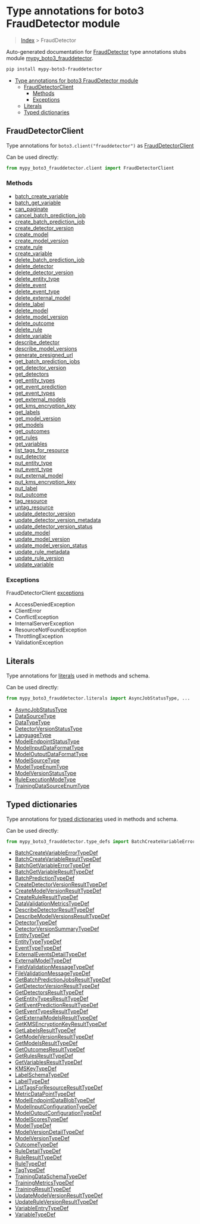 # Type annotations for boto3 FraudDetector module

> [Index](..) > FraudDetector

Auto-generated documentation for
[FraudDetector](https://boto3.amazonaws.com/v1/documentation/api/1.17.78/reference/services/frauddetector.html#FraudDetector)
type annotations stubs module
[mypy_boto3_frauddetector](https://pypi.org/project/mypy-boto3-frauddetector/).

```bash
pip install mypy-boto3-frauddetector
```

- [Type annotations for boto3 FraudDetector module](#type-annotations-for-boto3-frauddetector-module)
  - [FraudDetectorClient](#frauddetectorclient)
    - [Methods](#methods)
    - [Exceptions](#exceptions)
  - [Literals](#literals)
  - [Typed dictionaries](#typed-dictionaries)

## FraudDetectorClient

Type annotations for `boto3.client("frauddetector")` as
[FraudDetectorClient](./client.md)

Can be used directly:

```python
from mypy_boto3_frauddetector.client import FraudDetectorClient
```

### Methods

- [batch_create_variable](./client.md#batch_create_variable)
- [batch_get_variable](./client.md#batch_get_variable)
- [can_paginate](./client.md#can_paginate)
- [cancel_batch_prediction_job](./client.md#cancel_batch_prediction_job)
- [create_batch_prediction_job](./client.md#create_batch_prediction_job)
- [create_detector_version](./client.md#create_detector_version)
- [create_model](./client.md#create_model)
- [create_model_version](./client.md#create_model_version)
- [create_rule](./client.md#create_rule)
- [create_variable](./client.md#create_variable)
- [delete_batch_prediction_job](./client.md#delete_batch_prediction_job)
- [delete_detector](./client.md#delete_detector)
- [delete_detector_version](./client.md#delete_detector_version)
- [delete_entity_type](./client.md#delete_entity_type)
- [delete_event](./client.md#delete_event)
- [delete_event_type](./client.md#delete_event_type)
- [delete_external_model](./client.md#delete_external_model)
- [delete_label](./client.md#delete_label)
- [delete_model](./client.md#delete_model)
- [delete_model_version](./client.md#delete_model_version)
- [delete_outcome](./client.md#delete_outcome)
- [delete_rule](./client.md#delete_rule)
- [delete_variable](./client.md#delete_variable)
- [describe_detector](./client.md#describe_detector)
- [describe_model_versions](./client.md#describe_model_versions)
- [generate_presigned_url](./client.md#generate_presigned_url)
- [get_batch_prediction_jobs](./client.md#get_batch_prediction_jobs)
- [get_detector_version](./client.md#get_detector_version)
- [get_detectors](./client.md#get_detectors)
- [get_entity_types](./client.md#get_entity_types)
- [get_event_prediction](./client.md#get_event_prediction)
- [get_event_types](./client.md#get_event_types)
- [get_external_models](./client.md#get_external_models)
- [get_kms_encryption_key](./client.md#get_kms_encryption_key)
- [get_labels](./client.md#get_labels)
- [get_model_version](./client.md#get_model_version)
- [get_models](./client.md#get_models)
- [get_outcomes](./client.md#get_outcomes)
- [get_rules](./client.md#get_rules)
- [get_variables](./client.md#get_variables)
- [list_tags_for_resource](./client.md#list_tags_for_resource)
- [put_detector](./client.md#put_detector)
- [put_entity_type](./client.md#put_entity_type)
- [put_event_type](./client.md#put_event_type)
- [put_external_model](./client.md#put_external_model)
- [put_kms_encryption_key](./client.md#put_kms_encryption_key)
- [put_label](./client.md#put_label)
- [put_outcome](./client.md#put_outcome)
- [tag_resource](./client.md#tag_resource)
- [untag_resource](./client.md#untag_resource)
- [update_detector_version](./client.md#update_detector_version)
- [update_detector_version_metadata](./client.md#update_detector_version_metadata)
- [update_detector_version_status](./client.md#update_detector_version_status)
- [update_model](./client.md#update_model)
- [update_model_version](./client.md#update_model_version)
- [update_model_version_status](./client.md#update_model_version_status)
- [update_rule_metadata](./client.md#update_rule_metadata)
- [update_rule_version](./client.md#update_rule_version)
- [update_variable](./client.md#update_variable)

### Exceptions

FraudDetectorClient [exceptions](./client.md#exceptions)

- AccessDeniedException
- ClientError
- ConflictException
- InternalServerException
- ResourceNotFoundException
- ThrottlingException
- ValidationException

## Literals

Type annotations for [literals](./literals.md) used in methods and schema.

Can be used directly:

```python
from mypy_boto3_frauddetector.literals import AsyncJobStatusType, ...
```

- [AsyncJobStatusType](./literals.md#asyncjobstatustype)
- [DataSourceType](./literals.md#datasourcetype)
- [DataTypeType](./literals.md#datatypetype)
- [DetectorVersionStatusType](./literals.md#detectorversionstatustype)
- [LanguageType](./literals.md#languagetype)
- [ModelEndpointStatusType](./literals.md#modelendpointstatustype)
- [ModelInputDataFormatType](./literals.md#modelinputdataformattype)
- [ModelOutputDataFormatType](./literals.md#modeloutputdataformattype)
- [ModelSourceType](./literals.md#modelsourcetype)
- [ModelTypeEnumType](./literals.md#modeltypeenumtype)
- [ModelVersionStatusType](./literals.md#modelversionstatustype)
- [RuleExecutionModeType](./literals.md#ruleexecutionmodetype)
- [TrainingDataSourceEnumType](./literals.md#trainingdatasourceenumtype)

## Typed dictionaries

Type annotations for [typed dictionaries](./type_defs.md) used in methods and
schema.

Can be used directly:

```python
from mypy_boto3_frauddetector.type_defs import BatchCreateVariableErrorTypeDef, ...
```

- [BatchCreateVariableErrorTypeDef](./type_defs.md#batchcreatevariableerrortypedef)
- [BatchCreateVariableResultTypeDef](./type_defs.md#batchcreatevariableresulttypedef)
- [BatchGetVariableErrorTypeDef](./type_defs.md#batchgetvariableerrortypedef)
- [BatchGetVariableResultTypeDef](./type_defs.md#batchgetvariableresulttypedef)
- [BatchPredictionTypeDef](./type_defs.md#batchpredictiontypedef)
- [CreateDetectorVersionResultTypeDef](./type_defs.md#createdetectorversionresulttypedef)
- [CreateModelVersionResultTypeDef](./type_defs.md#createmodelversionresulttypedef)
- [CreateRuleResultTypeDef](./type_defs.md#createruleresulttypedef)
- [DataValidationMetricsTypeDef](./type_defs.md#datavalidationmetricstypedef)
- [DescribeDetectorResultTypeDef](./type_defs.md#describedetectorresulttypedef)
- [DescribeModelVersionsResultTypeDef](./type_defs.md#describemodelversionsresulttypedef)
- [DetectorTypeDef](./type_defs.md#detectortypedef)
- [DetectorVersionSummaryTypeDef](./type_defs.md#detectorversionsummarytypedef)
- [EntityTypeDef](./type_defs.md#entitytypedef)
- [EntityTypeTypeDef](./type_defs.md#entitytypetypedef)
- [EventTypeTypeDef](./type_defs.md#eventtypetypedef)
- [ExternalEventsDetailTypeDef](./type_defs.md#externaleventsdetailtypedef)
- [ExternalModelTypeDef](./type_defs.md#externalmodeltypedef)
- [FieldValidationMessageTypeDef](./type_defs.md#fieldvalidationmessagetypedef)
- [FileValidationMessageTypeDef](./type_defs.md#filevalidationmessagetypedef)
- [GetBatchPredictionJobsResultTypeDef](./type_defs.md#getbatchpredictionjobsresulttypedef)
- [GetDetectorVersionResultTypeDef](./type_defs.md#getdetectorversionresulttypedef)
- [GetDetectorsResultTypeDef](./type_defs.md#getdetectorsresulttypedef)
- [GetEntityTypesResultTypeDef](./type_defs.md#getentitytypesresulttypedef)
- [GetEventPredictionResultTypeDef](./type_defs.md#geteventpredictionresulttypedef)
- [GetEventTypesResultTypeDef](./type_defs.md#geteventtypesresulttypedef)
- [GetExternalModelsResultTypeDef](./type_defs.md#getexternalmodelsresulttypedef)
- [GetKMSEncryptionKeyResultTypeDef](./type_defs.md#getkmsencryptionkeyresulttypedef)
- [GetLabelsResultTypeDef](./type_defs.md#getlabelsresulttypedef)
- [GetModelVersionResultTypeDef](./type_defs.md#getmodelversionresulttypedef)
- [GetModelsResultTypeDef](./type_defs.md#getmodelsresulttypedef)
- [GetOutcomesResultTypeDef](./type_defs.md#getoutcomesresulttypedef)
- [GetRulesResultTypeDef](./type_defs.md#getrulesresulttypedef)
- [GetVariablesResultTypeDef](./type_defs.md#getvariablesresulttypedef)
- [KMSKeyTypeDef](./type_defs.md#kmskeytypedef)
- [LabelSchemaTypeDef](./type_defs.md#labelschematypedef)
- [LabelTypeDef](./type_defs.md#labeltypedef)
- [ListTagsForResourceResultTypeDef](./type_defs.md#listtagsforresourceresulttypedef)
- [MetricDataPointTypeDef](./type_defs.md#metricdatapointtypedef)
- [ModelEndpointDataBlobTypeDef](./type_defs.md#modelendpointdatablobtypedef)
- [ModelInputConfigurationTypeDef](./type_defs.md#modelinputconfigurationtypedef)
- [ModelOutputConfigurationTypeDef](./type_defs.md#modeloutputconfigurationtypedef)
- [ModelScoresTypeDef](./type_defs.md#modelscorestypedef)
- [ModelTypeDef](./type_defs.md#modeltypedef)
- [ModelVersionDetailTypeDef](./type_defs.md#modelversiondetailtypedef)
- [ModelVersionTypeDef](./type_defs.md#modelversiontypedef)
- [OutcomeTypeDef](./type_defs.md#outcometypedef)
- [RuleDetailTypeDef](./type_defs.md#ruledetailtypedef)
- [RuleResultTypeDef](./type_defs.md#ruleresulttypedef)
- [RuleTypeDef](./type_defs.md#ruletypedef)
- [TagTypeDef](./type_defs.md#tagtypedef)
- [TrainingDataSchemaTypeDef](./type_defs.md#trainingdataschematypedef)
- [TrainingMetricsTypeDef](./type_defs.md#trainingmetricstypedef)
- [TrainingResultTypeDef](./type_defs.md#trainingresulttypedef)
- [UpdateModelVersionResultTypeDef](./type_defs.md#updatemodelversionresulttypedef)
- [UpdateRuleVersionResultTypeDef](./type_defs.md#updateruleversionresulttypedef)
- [VariableEntryTypeDef](./type_defs.md#variableentrytypedef)
- [VariableTypeDef](./type_defs.md#variabletypedef)
